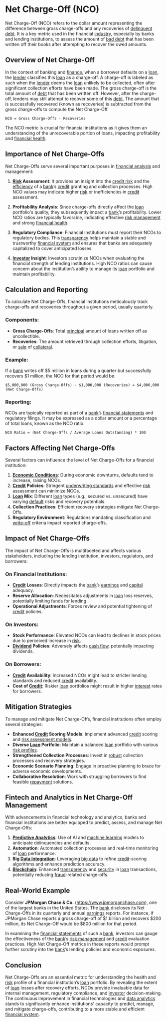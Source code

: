 # Net Charge-Off (NCO)

Net Charge-Off (NCO) refers to the dollar amount representing the difference between gross charge-offs and any recoveries of [delinquent](../d/delinquent.md) [debt](../d/debt.md). It is a key metric used in the financial [industry](../i/industry.md), especially by banks and lending institutions, to assess the amount of [bad debt](../b/bad_debt.md) that has been written off their books after attempting to recover the owed amounts. 

## Overview of Net Charge-Off 

In the context of banking and [finance](../f/finance.md), when a borrower defaults on a [loan](../l/loan.md), the [lender](../l/lender.md) classifies this [loan](../l/loan.md) as a charge-off. A charge-off is labeled as such when the [lender](../l/lender.md) deems the [loan](../l/loan.md) unlikely to be collected, often after significant collection efforts have been made. The gross charge-off is the total amount of [debt](../d/debt.md) that has been written off. However, after the charge-off, lenders may still attempt to recover some of this [debt](../d/debt.md). The amount that is successfully recovered (known as recoveries) is subtracted from the gross charge-offs to compute the Net Charge-Off.

`NCO = Gross Charge-Offs - Recoveries`

The NCO metric is crucial for financial institutions as it gives them an understanding of the unrecoverable portion of loans, impacting profitability and [financial health](../f/financial_health.md). 

## Importance of Net Charge-Offs

Net Charge-Offs serve several important purposes in [financial analysis](../f/financial_analysis.md) and management:

1. **[Risk](../r/risk.md) Assessment**: It provides an insight into the [credit risk](../c/credit_risk.md) and the [efficiency](../e/efficiency.md) of a [bank](../b/bank.md)’s [credit](../c/credit.md) granting and collection processes. High NCO values may indicate higher [risk](../r/risk.md) or inefficiencies in [credit](../c/credit.md) assessment.

2. **Profitability Analysis**: Since charge-offs directly affect the [loan](../l/loan.md) portfolio's quality, they subsequently impact a [bank](../b/bank.md)’s profitability. Lower NCO ratios are typically favorable, indicating effective [risk management](../r/risk_management.md) and strong [financial health](../f/financial_health.md).

3. **Regulatory Compliance**: Financial institutions must report their NCOs to regulatory bodies. This [transparency](../t/transparency.md) helps maintain a stable and trustworthy [financial system](../f/financial_system.md) and ensures that banks are adequately capitalized to cover anticipated losses.

4. **[Investor](../i/investor.md) Insight**: Investors scrutinize NCOs when evaluating the financial strength of lending institutions. High NCO ratios can cause concern about the institution’s ability to manage its [loan](../l/loan.md) portfolio and maintain profitability.

## Calculation and Reporting

To calculate Net Charge-Offs, financial institutions meticulously track charge-offs and recoveries throughout a given period, usually quarterly. 

### Components:

- **Gross Charge-Offs**: Total [principal](../p/principal.md) amount of loans written off as uncollectible.
- **Recoveries**: The amount retrieved through collection efforts, litigation, or [sale](../s/sale.md) of [collateral](../c/collateral.md).

### Example:

If a [bank](../b/bank.md) writes off $5 million in loans during a quarter but successfully recovers $1 million, the NCO for that period would be:

`$5,000,000 (Gross Charge-Offs) - $1,000,000 (Recoveries) = $4,000,000 (Net Charge-Offs)`

### Reporting:

NCOs are typically reported as part of a [bank](../b/bank.md)’s [financial statements](../f/financial_statements.md) and regulatory filings. It may be expressed as a dollar amount or a percentage of total loans, known as the NCO ratio.

`NCO Ratio = (Net Charge-Offs / Average Loans Outstanding) * 100`

## Factors Affecting Net Charge-Offs

Several factors can influence the level of Net Charge-Offs for a financial institution:

1. **[Economic Conditions](../e/economic_conditions.md)**: During economic downturns, defaults tend to increase, raising NCOs.
2. **[Credit](../c/credit.md) Policies**: Stringent [underwriting standards](../u/underwriting_standards.md) and effective [risk](../r/risk.md) assessment can minimize NCOs.
3. **[Loan](../l/loan.md) Mix**: Different [loan](../l/loan.md) types (e.g., secured vs. unsecured) have varying [default](../d/default.md) risks and recovery potentials.
4. **Collection Practices**: Efficient recovery strategies mitigate Net Charge-Offs.
5. **Regulatory Environment**: Regulations mandating classification and [write-off](../w/write-off.md) criteria impact reported charge-offs.

## Impact of Net Charge-Offs

The impact of Net Charge-Offs is multifaceted and affects various stakeholders, including the lending institution, investors, regulators, and borrowers:

### On Financial Institutions:

- **[Credit](../c/credit.md) Losses**: Directly impacts the [bank](../b/bank.md)’s [earnings](../e/earnings.md) and [capital](../c/capital.md) adequacy.
- **Reserve Allocation**: Necessitates adjustments in [loan](../l/loan.md) loss reserves, potentially limiting funds for lending.
- **Operational Adjustments**: Forces review and potential tightening of [credit](../c/credit.md) policies.
 
### On Investors:

- **Stock Performance**: Elevated NCOs can lead to declines in stock prices due to perceived increase in [risk](../r/risk.md).
- **[Dividend](../d/dividend.md) Policies**: Adversely affects [cash flow](../c/cash_flow.md), potentially impacting dividends.

### On Borrowers:

- **[Credit](../c/credit.md) Availability**: Increased NCOs might lead to stricter lending standards and reduced [credit](../c/credit.md) availability.
- **Cost of [Credit](../c/credit.md)**: Riskier [loan](../l/loan.md) portfolios might result in higher [interest](../i/interest.md) rates for borrowers.

## Mitigation Strategies

To manage and mitigate Net Charge-Offs, financial institutions often employ several strategies:

- **Enhanced [Credit](../c/credit.md) Scoring Models**: Implement advanced [credit](../c/credit.md) scoring and [risk assessment models](../r/risk_assessment_models.md).
- **Diverse [Loan](../l/loan.md) Portfolio**: Maintain a balanced [loan](../l/loan.md) portfolio with various [risk profiles](../r/risk_profiles.md).
- **Strengthened Collection Processes**: Invest in [robust](../r/robust.md) collection processes and recovery strategies.
- **Economic Scenario Planning**: Engage in proactive planning to brace for adverse economic developments.
- **Collaborative Resolution**: Work with struggling borrowers to find feasible [repayment](../r/repayment.md) solutions.

## Fintech and Analytics in Net Charge-Off Management

With advancements in financial technology and analytics, banks and financial institutions are better equipped to predict, assess, and manage Net Charge-Offs:

1. **[Predictive Analytics](../p/predictive_analytics.md)**: Use of AI and [machine learning](../m/machine_learning.md) models to anticipate delinquencies and defaults.
2. **Automation**: Automated collection processes and real-time monitoring of [loan](../l/loan.md) performance.
3. **Big [Data Integration](../d/data_integration.md)**: Leveraging [big data](../b/big_data_in_trading.md) to refine [credit](../c/credit.md)-scoring algorithms and enhance prediction accuracy.
4. **[Blockchain](../b/blockchain_in_trading.md)**: Enhanced [transparency](../t/transparency.md) and [security](../s/security.md) in [loan](../l/loan.md) transactions, potentially reducing [fraud](../f/fraud.md)-related charge-offs.

## Real-World Example

Consider **JPMorgan Chase & Co.** (https://www.jpmorganchase.com), one of the largest banks in the United States. The [bank](../b/bank.md) discloses its Net Charge-Offs in its quarterly and annual [earnings](../e/earnings.md) reports. For instance, if JPMorgan Chase reports a gross charge-off of $1 billion and recovers $200 million, its Net Charge-Off would be $800 million for that period.

In examining the [financial statements](../f/financial_statements.md) of such a [bank](../b/bank.md), investors can gauge the effectiveness of the [bank](../b/bank.md)’s [risk management](../r/risk_management.md) and [credit](../c/credit.md) evaluation practices. High Net Charge-Off metrics in these reports would prompt further scrutiny into the [bank](../b/bank.md)’s lending policies and economic exposures.

## Conclusion

Net Charge-Offs are an essential metric for understanding the health and [risk](../r/risk.md) profile of a financial institution’s [loan](../l/loan.md) portfolio. By revealing the extent of [loan](../l/loan.md) losses after recovery efforts, NCOs provide invaluable data for internal management, regulatory compliance, and [investor](../i/investor.md) decision-making. The continuous improvement in financial technologies and [data analytics](../d/data_analytics.md) stands to significantly enhance institutions' capacity to predict, manage, and mitigate charge-offs, contributing to a more stable and efficient [financial system](../f/financial_system.md).